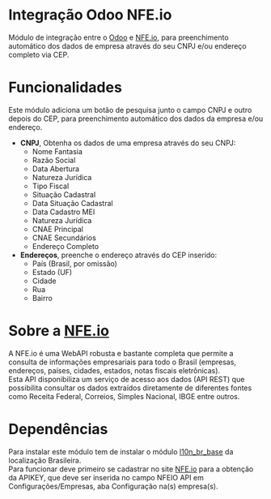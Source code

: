 Integração Odoo NFE.io
==========

Módulo de integração entre o [Odoo][1] e [NFE.io][2], para preenchimento automático dos dados de empresa através do seu CNPJ e/ou endereço completo via CEP.

# Funcionalidades

Este módulo adiciona um botão de pesquisa junto o campo CNPJ e outro depois do CEP, para preenchimento automático dos dados da empresa e/ou endereço.

- **CNPJ**, Obtenha os dados de uma empresa através do seu CNPJ:
  - Nome Fantasia
  - Razão Social
  - Data Abertura
  - Natureza Jurídica
  - Tipo Fiscal
  - Situação Cadastral
  - Data Situação Cadastral
  - Data Cadastro MEI
  - Natureza Jurídica
  - CNAE Principal
  - CNAE Secundários
  - Endereço Completo
- **Endereços**, preenche o endereço através do CEP inserido:
  - País (Brasil, por omissão)
  - Estado (UF)
  - Cidade
  - Rua
  - Bairro

# Sobre a [NFE.io][2]

A NFE.io é uma WebAPI robusta e bastante completa que permite a consulta de informações empresariais para todo o Brasil (empresas, endereços, países, cidades, estados, notas fiscais eletrônicas).  
Esta API disponibiliza um serviço de acesso aos dados (API REST) que possibilita consultar os dados extraídos diretamente de diferentes fontes como Receita Federal, Correios, Simples Nacional, IBGE entre outros.

# Dependências

Para instalar este módulo tem de instalar o módulo [l10n_br_base][4] da localização Brasileira.  
Para funcionar deve primeiro se cadastrar no site [NFE.io][3] para a obtenção da APIKEY, que deve ser inserida no campo NFEIO API em Configurações/Empresas, aba Configuração na(s) empresa(s).

[1]: http://www.odoo.com/
[2]: http://nfe.io/consultas-automatizadas/
[3]: http://app.nfeio.io/
[4]: https://github.com/odoobrasil-fiscal/l10n_br_core
